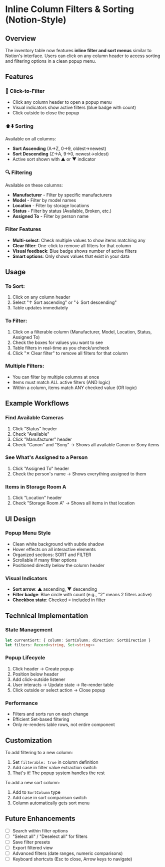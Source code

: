 # Inline Column Filters & Sorting (Notion-Style)

## Overview

The inventory table now features **inline filter and sort menus** similar to Notion's interface. Users can click on any column header to access sorting and filtering options in a clean popup menu.

## Features

### 🎯 Click-to-Filter
- Click any column header to open a popup menu
- Visual indicators show active filters (blue badge with count)
- Click outside to close the popup

### ⬆️⬇️ Sorting
Available on all columns:
- **Sort Ascending** (A→Z, 0→9, oldest→newest)
- **Sort Descending** (Z→A, 9→0, newest→oldest)
- Active sort shown with ▲ or ▼ indicator

### 🔍 Filtering
Available on these columns:
- **Manufacturer** - Filter by specific manufacturers
- **Model** - Filter by model names
- **Location** - Filter by storage locations
- **Status** - Filter by status (Available, Broken, etc.)
- **Assigned To** - Filter by person name

### Filter Features
- **Multi-select**: Check multiple values to show items matching any
- **Clear filter**: One-click to remove all filters for that column
- **Visual feedback**: Blue badge shows number of active filters
- **Smart options**: Only shows values that exist in your data

## Usage

### To Sort:
1. Click on any column header
2. Select "↑ Sort ascending" or "↓ Sort descending"
3. Table updates immediately

### To Filter:
1. Click on a filterable column (Manufacturer, Model, Location, Status, Assigned To)
2. Check the boxes for values you want to see
3. Table filters in real-time as you check/uncheck
4. Click "✕ Clear filter" to remove all filters for that column

### Multiple Filters:
- You can filter by multiple columns at once
- Items must match ALL active filters (AND logic)
- Within a column, items match ANY checked value (OR logic)

## Example Workflows

### Find Available Cameras
1. Click "Status" header
2. Check "Available"
3. Click "Manufacturer" header  
4. Check "Canon" and "Sony"
→ Shows all available Canon or Sony items

### See What's Assigned to a Person
1. Click "Assigned To" header
2. Check the person's name
→ Shows everything assigned to them

### Items in Storage Room A
1. Click "Location" header
2. Check "Storage Room A"
→ Shows all items in that location

## UI Design

### Popup Menu Style
- Clean white background with subtle shadow
- Hover effects on all interactive elements
- Organized sections: SORT and FILTER
- Scrollable if many filter options
- Positioned directly below the column header

### Visual Indicators
- **Sort arrow**: ▲ ascending, ▼ descending
- **Filter badge**: Blue circle with count (e.g., "2" means 2 filters active)
- **Checkbox state**: Checked = included in filter

## Technical Implementation

### State Management
```typescript
let currentSort: { column: SortColumn; direction: SortDirection }
let filters: Record<string, Set<string>>
```

### Popup Lifecycle
1. Click header → Create popup
2. Position below header
3. Add click-outside listener
4. User interacts → Update state → Re-render table
5. Click outside or select action → Close popup

### Performance
- Filters and sorts run on each change
- Efficient Set-based filtering
- Only re-renders table rows, not entire component

## Customization

To add filtering to a new column:
1. Set `filterable: true` in column definition
2. Add case in filter value extraction switch
3. That's it! The popup system handles the rest

To add a new sort column:
1. Add to `SortColumn` type
2. Add case in sort comparison switch
3. Column automatically gets sort menu

## Future Enhancements
- [ ] Search within filter options
- [ ] "Select all" / "Deselect all" for filters
- [ ] Save filter presets
- [ ] Export filtered view
- [ ] Advanced filters (date ranges, numeric comparisons)
- [ ] Keyboard shortcuts (Esc to close, Arrow keys to navigate)
